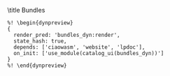 \title Bundles

```ciao_runnable
%! \begin{dynpreview}
{
  render_pred: 'bundles_dyn:render',
  state_hash: true,
  depends: ['ciaowasm', 'website', 'lpdoc'],
  on_init: ['use_module(catalog_ui(bundles_dyn))']
}
%! \end{dynpreview}
```

